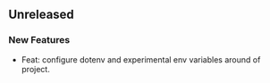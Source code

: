 ## Unreleased

### New Features

- Feat: configure dotenv and experimental env variables around of project.